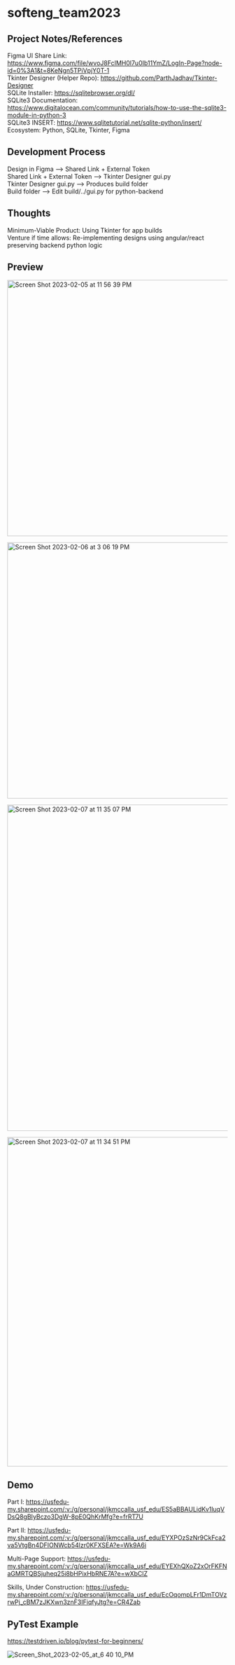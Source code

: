 # softeng_team2023

## Project Notes/References

Figma UI Share Link: https://www.figma.com/file/wvoJ8FcIMH0l7u0Ib11YmZ/LogIn-Page?node-id=0%3A1&t=8KeNgn5TPiVpjY0T-1 <br>
Tkinter Designer (Helper Repo): https://github.com/ParthJadhav/Tkinter-Designer <br>
SQLite Installer: https://sqlitebrowser.org/dl/ <br>
SQLite3 Documentation: https://www.digitalocean.com/community/tutorials/how-to-use-the-sqlite3-module-in-python-3 <br>
SQLite3 INSERT: https://www.sqlitetutorial.net/sqlite-python/insert/ <br>
Ecosystem: Python, SQLite, Tkinter, Figma

## Development Process <br>

Design in Figma --> Shared Link + External Token <br>
Shared Link + External Token --> Tkinter Designer gui.py <br>
Tkinter Designer gui.py --> Produces build folder <br>
Build folder --> Edit build/../gui.py for python-backend 

## Thoughts <br>

Minimum-Viable Product: Using Tkinter for app builds <br>
Venture if time allows: Re-implementing designs using angular/react preserving backend python logic 

## Preview <br>

<img width="585" alt="Screen Shot 2023-02-05 at 11 56 39 PM" src="https://user-images.githubusercontent.com/59835986/216887108-650a0774-0b53-4325-887f-e741b37a9762.png"> <br>

<img width="585" alt="Screen Shot 2023-02-06 at 3 06 19 PM" src="https://user-images.githubusercontent.com/59835986/217073984-6d3f114a-dbb2-427b-bd2b-2940ea487dcb.png"> <br>

<img width="745" alt="Screen Shot 2023-02-07 at 11 35 07 PM" src="https://user-images.githubusercontent.com/59835986/217434940-9aa03b53-9503-462b-81f1-7b5c89d3d086.png"> <br>

<img width="752" alt="Screen Shot 2023-02-07 at 11 34 51 PM" src="https://user-images.githubusercontent.com/59835986/217434960-96e53360-56c0-47e0-bf22-693a74f8ec43.png"> <br>

## Demo <br>

Part I: https://usfedu-my.sharepoint.com/:v:/g/personal/jkmccalla_usf_edu/ES5aBBAULidKv1luqVDsQ8gBIyBczo3DgW-8pE0QhKrMfg?e=frRT7U <br>

Part II: https://usfedu-my.sharepoint.com/:v:/g/personal/jkmccalla_usf_edu/EYXPOzSzNr9CkFca2va5VtgBn4DFIONWcb54lzr0KFXSEA?e=Wk9A6i <br>

Multi-Page Support: https://usfedu-my.sharepoint.com/:v:/g/personal/jkmccalla_usf_edu/EYEXhQXoZ2xOrFKFNaGMRTQBSjuheq25i8bHPixHbRNE7A?e=wXbClZ <br>

Skills, Under Construction: https://usfedu-my.sharepoint.com/:v:/g/personal/jkmccalla_usf_edu/EcOqompLFr1DmTOVzrwPj_cBM7zJKXwn3znF3IFiqfyJtg?e=CR4Zab <br>

## PyTest Example <br>

https://testdriven.io/blog/pytest-for-beginners/ <br>

![Screen_Shot_2023-02-05_at_6 40 10_PM](https://user-images.githubusercontent.com/59835986/217027637-d9c1e830-7a18-4720-bd9c-e7a31be12b1d.png) <br>
